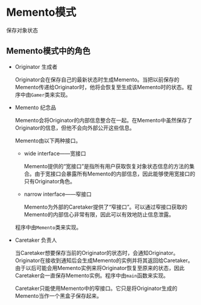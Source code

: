 # Memento模式

保存对象状态

## Memento模式中的角色

- Originator 生成者

  Originator会在保存自己的最新状态时生成Memento。当把以前保存的Memento传递给Originator时，他将会恢复至生成该Memento时的状态。程序中由`Gamer`类来实现。

- Memento 纪念品

  Memento会将Originator的内部信息整合在一起。在Memento中虽然保存了Originator的信息，但他不会向外部公开这些信息。

  Memento由以下两种接口。

  - wide interface——宽接口

    Memento提供的“宽接口”是指所有用户获取恢复对象状态信息的方法的集合。由于宽接口会暴露所有Memento的内部信息，因此能够使用宽接口的只有Originator角色。

  - narrow interface——窄接口

    Memento为外部的Caretaker提供了“窄接口”。可以通过窄接口获取的Memento的内部信心非常有限，因此可以有效地防止信息泄露。

  程序中由`Memento`类来实现。

- Caretaker 负责人

  当Caretaker想要保存当前的Originator的状态时，会通知Originator。Originator在接收到通知后会生成Memento的实例并将其返回给Caretaker。由于以后可能会用Memento实例来将Originator恢复至原来的状态，因此Caretaker会一直保存Memento实例。程序中由`main`函数来实现。

  Caretaker只能使用Memento中的窄接口。它只是将Originator生成的Memento当作一个黑盒子保存起来。